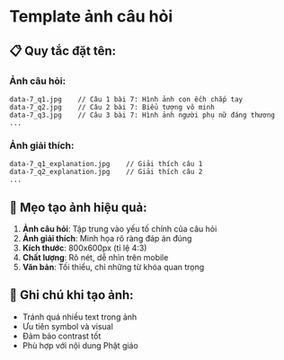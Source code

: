 # Template ảnh câu hỏi

## 📋 Quy tắc đặt tên:

### Ảnh câu hỏi:

```
data-7_q1.jpg    // Câu 1 bài 7: Hình ảnh con ếch chắp tay
data-7_q2.jpg    // Câu 2 bài 7: Biểu tượng vô minh
data-7_q3.jpg    // Câu 3 bài 7: Hình ảnh người phụ nữ đáng thương
...
```

### Ảnh giải thích:

```
data-7_q1_explanation.jpg    // Giải thích câu 1
data-7_q2_explanation.jpg    // Giải thích câu 2
...
```

## 🎯 Mẹo tạo ảnh hiệu quả:

1. **Ảnh câu hỏi**: Tập trung vào yếu tố chính của câu hỏi
2. **Ảnh giải thích**: Minh họa rõ ràng đáp án đúng
3. **Kích thước**: 800x600px (tỉ lệ 4:3)
4. **Chất lượng**: Rõ nét, dễ nhìn trên mobile
5. **Văn bản**: Tối thiểu, chỉ những từ khóa quan trọng

## 📝 Ghi chú khi tạo ảnh:

- Tránh quá nhiều text trong ảnh
- Ưu tiên symbol và visual
- Đảm bảo contrast tốt
- Phù hợp với nội dung Phật giáo
